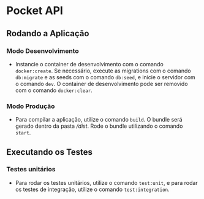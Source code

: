 # Pocket API

## Rodando a Aplicação

### Modo Desenvolvimento

- Instancie o container de desenvolvimento com o comando `docker:create`. Se necessário, execute as migrations com o comando `db:migrate` e as seeds com o comando `db:seed`, e inicie o servidor com o comando `dev`. O container de desenvolvimento pode ser removido com o comando `docker:clear`.

### Modo Produção

- Para compilar a aplicação, utilize o comando `build`. O bundle será gerado dentro da pasta */dist*. Rode o bundle utilizando o comando `start`.

## Executando os Testes

### Testes unitários

- Para rodar os testes unitários, utilize o comando `test:unit`, e para rodar os testes de integração, utilize o comando `test:integration`.